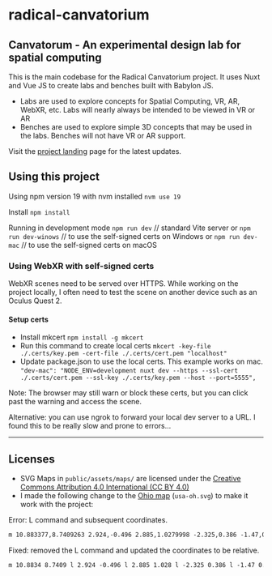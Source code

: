 # radical-canvatorium

## Canvatorum - An experimental design lab for spatial computing

This is the main codebase for the Radical Canvatorium project. It uses Nuxt and Vue JS to create labs and benches built with Babylon JS.

- Labs are used to explore concepts for Spatial Computing, VR, AR, WebXR, etc. Labs will nearly always be intended to be viewed in VR or AR
- Benches are used to explore simple 3D concepts that may be used in the labs. Benches will not have VR or AR support.

Visit the [project landing](https://vrhermit.com/canvatorium/) page for the latest updates.

## Using this project

Using npm version 19 with nvm installed
`nvm use 19`

Install
`npm install`

Running in development mode
`npm run dev` // standard Vite server
or
`npm run dev-winows` // to use the self-signed certs on Windows
or
`npm run dev-mac` // to use the self-signed certs on macOS

### Using WebXR with self-signed certs

WebXR scenes need to be served over HTTPS. While working on the project locally, I often need to test the scene on another device such as an Oculus Quest 2.

#### Setup certs

- Install mkcert `npm install -g mkcert`
- Run this command to create local certs `mkcert -key-file ./.certs/key.pem -cert-file ./.certs/cert.pem "localhost"`
- Update package.json to use the local certs. This example works on mac.
  `"dev-mac": "NODE_ENV=development nuxt dev --https --ssl-cert ./.certs/cert.pem --ssl-key ./.certs/key.pem --host --port=5555",`

Note: The browser may still warn or block these certs, but you can click past the warning and access the scene.

Alternative: you can use ngrok to forward your local dev server to a URL. I found this to be really slow and prone to errors...

---

## Licenses

- SVG Maps in `public/assets/maps/` are licensed under the [Creative Commons Attribution 4.0 International (CC BY 4.0)](https://creativecommons.org/licenses/by/4.0/)
- I made the following change to the [Ohio map](https://mapsvg.com/maps/usa-oh) (`usa-oh.svg`) to make it work with the project:

Error: L command and subsequent coordinates.

```svg
m 10.883377,8.7409263 2.924,-0.496 2.885,1.0279998 -2.325,0.386 -1.47,0.217 -1.171,1.6780009 -0.261,0.486 -0.934,0.798 -0.279,0.036 -0.117,-0.942 L 9.7743771,8.9349261 10.883377,8.7409263
```

Fixed: removed the L command and updated the coordinates to be relative.

```svg
m 10.8834 8.7409 l 2.924 -0.496 l 2.885 1.028 l -2.325 0.386 l -1.47 0.217 l -1.171 1.678 l -0.261 0.486 l -0.934 0.798 l -0.279 0.036 l -0.117 -0.942 l -0.3734 -2.9239 l 1.1214 -0.2671
```
